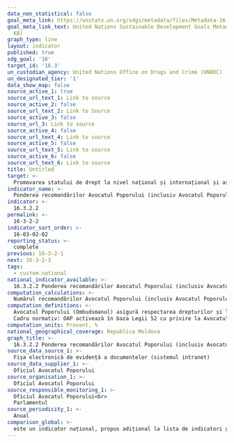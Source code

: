 ```yaml
---
data_non_statistical: false
goal_meta_link: https://unstats.un.org/sdgs/metadata/files/Metadata-16-03-02.pdf
goal_meta_link_text: United Nations Sustainable Development Goals Metadata (PDF 209
  KB)
graph_type: line
layout: indicator
published: true
sdg_goal: '16'
target_id: '16.3'
un_custodian_agency: United Nations Office on Drugs and Crime (UNODC)
un_designated_tier: '1'
data_show_map: false
source_active_1: true
source_url_text_1: Link to source
source_active_2: false
source_url_text_2: Link to Source
source_active_3: false
source_url_3: Link to source
source_active_4: false
source_url_text_4: Link to source
source_active_5: false
source_url_text_5: Link to source
source_active_6: false
source_url_text_6: Link to source
title: Untitled
target: >-
  Promovarea statului de drept la nivel național și internațional și asigurarea accesului egal la justiție pentru toți
indicator_name: >-
  Ponderea recomandărilor Avocatul Poporului (inclusiv Avocatul Poporului pentru drepturile copilului) implementate de către autoritățile și instituțiile sesizate (care rezultă din acțiunile procesuale)
indicator: >-
  16.3.2.2
permalink: >-
  16-3-2-2
indicator_sort_order: >-
  16-03-02-02
reporting_status: >-
  complete
previous: 16-3-2-1
next: 16-3-2-3
tags:
  - custom.national
national_indicator_available: >-
  16.3.2.2 Ponderea recomandărilor Avocatul Poporului (inclusiv Avocatul Poporului pentru drepturile copilului) implementate de către autoritățile și instituțiile sesizate (care rezultă din acțiunile procesuale).
computation_calculations: >-
  Numărul recomandărilor Avocatul Poporului (inclusiv Avocatul Poporului pentru drepturile copilului) implementate de către autoritățile și instituțiile sesizate raportat la numărul total de recomandări făcute de avocatul poporului (care rezultă din acțiunile procesuale) *100.
computation_definitions: >-
  Avocatul Poporului (Ombudsmanul) asigură respectarea drepturilor și libertăților omului de către autoritățile publice, de către organizații și întreprinderi, indiferent de tipul de proprietate și forma juridică de organizare, de către organizațiile necomerciale și de către persoanele cu funcții de răspundere de toate nivelurile. Avocatul Poporului pentru protecția drepturilor copilului își exercită atribuțiile pentru asigurarea respectării drepturilor și a libertăților copilului și realizării, la nivel național, de către autoritățile publice centrale și locale, de către persoanele cu funcție de răspundere de toate nivelurile a prevederilor Convenției ONU cu privire la drepturile copilului. (art. 1 din Legea nr. 52 din  03.04.2014  cu privire la Avocatul Poporului (Ombudsmanul)) <br> 
  Cadru normativ: OAP activează în baza Legii 52 cu privire la Avocatul Poporului (Ombudsman), și Legii 164 pentru aprobarea Regulamentului de organizare și funcționare a Oficiului Avocatului Poporului
computation_units: Procent, %
national_geographical_coverage: Republica Moldova
graph_title: >-
  16.3.2.2 Ponderea recomandărilor Avocatul Poporului (inclusiv Avocatul Poporului pentru drepturile copilului) implementate de către autoritățile și instituțiile sesizate (care rezultă din acțiunile procesuale).
source_data_source_1: >-
  Fișa electronică de evidență a documentelor (sistemul intranet)
source_data_supplier_1: >-
  Oficiul Avocatul Poporului
source_organisation_1: >-
  Oficiul Avocatul Poporului
source_responsible_monitoring_1: >-
  Oficiul Avocatul Poporului<br> 
  Parlamentul
source_periodicity_1: >-
  Anual
comparison_global: >-
  este un indicator național, propus adițional la lista de indicatori globali
---
```

